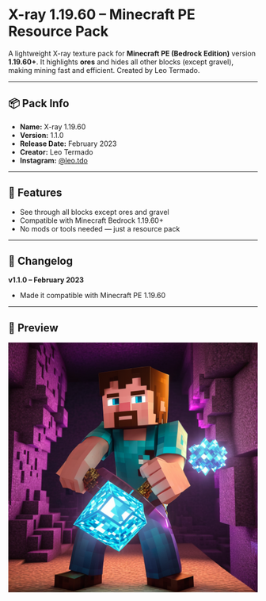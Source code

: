 # X-ray 1.19.60 – Minecraft PE Resource Pack
A lightweight X-ray texture pack for **Minecraft PE (Bedrock Edition)** version **1.19.60+**. It highlights **ores** and hides all other blocks (except gravel), making mining fast and efficient. Created by Leo Termado.

---

## 📦 Pack Info

- **Name:** X-ray 1.19.60  
- **Version:** 1.1.0  
- **Release Date:** February 2023  
- **Creator:** Leo Termado  
- **Instagram:** [@leo.tdo](https://instagram.com/leo.tdo)

---

## 🧱 Features

- See through all blocks except ores and gravel  
- Compatible with Minecraft Bedrock 1.19.60+  
- No mods or tools needed — just a resource pack

---

## 📝 Changelog

**v1.1.0 – February 2023**
- Made it compatible with Minecraft PE 1.19.60

---

## 📸 Preview

![Pack Icon](pack_icon.png)
